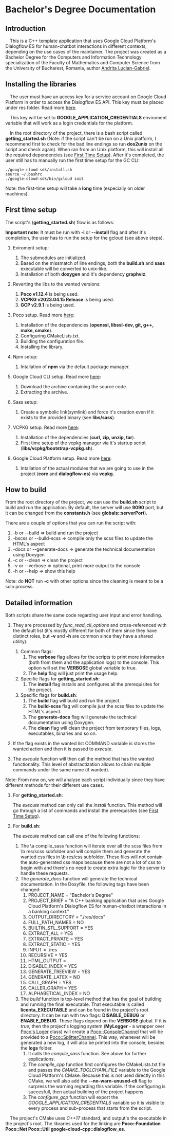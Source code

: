 # Bachelor's Degree Documentation
## Introduction
&emsp;This is a C++ template application that uses Google Cloud Platform's Dialogflow ES for human-chatbot interactions in different contexts, depending on the use cases of the maintainer. The project was created as a Bachelor Degree for the Computers and Information Technology specialization of the Faculty of Mathematics and Computer Science from the University of Bucharest, Romania, author <a href="https://github.com/AndritaLucianGabriel">Andrita Lucian-Gabriel</a>.
## Installing the libraries
&emsp;The user must have an access key for a service account on Google Cloud Platform in order to access the Dialogflow ES API. This key must be placed under res folder. Read more <a href="https://cloud.google.com/iam/docs/keys-create-delete">here</a>.

&emsp;This key will be set to **GOOGLE_APPLICATION_CREDENTIALS** enviroment variable that will work as a login credentials for the platform.

&emsp;In the root directory of the project, there is a bash script called **getting_started.sh** (Note: if the script can't be run on a Unix platform, I recommend first to check for the bad line endings so run **dos2unix** on the script and check again). When ran from an Unix platform, this will install all the required dependencies (see [First Time Setup](#first-time-setup)). After it's completed, the user still has to manually run the first time setup for the GC CLI:
```
./google-cloud-sdk/install.sh
source ~/.bashrc
./google-cloud-sdk/bin/gcloud init
```
Note: the first-time setup will take a **long** time (especially on older machines).
## First time setup 
The script's (**getting_started.sh**) flow is as follows:

**Important note**: It must be run with **-i** or **--install** flag and after it's completion, the user has to run the setup for the gcloud (see above steps).
1. Eviroment setup:

    1. The submodules are initialized.
    2. Based on the missmatch of line endings, both the **build.sh** and **sass** executable will be converted to unix-like.
    3. Installation of both **doxygen** and it's dependency **graphviz**.
2. Reverting the libs to the wanted versions:

    1. **Poco v1.12.4** is being used.
    2. **VCPKG v2023.04.15 Release** is being used.
    3. **GCP v2.9.1** is being used.
3. Poco setup. Read more <a href="https://github.com/pocoproject/poco">here</a>:

    1. Installation of the dependencies (**openssl, libssl-dev, git, g++, make, cmake**).
    2. Configuring CMakeLists.txt.
    3. Building the configuration file.
    4. Installing the library.
4. Npm setup:

    1. Intallation of **npm** via the default package manager.
5. Google Cloud CLI setup. Read more <a href="https://cloud.google.com/sdk/docs/install">here</a>:

    1. Download the archive containing the source code.
    2. Extracting the archive.
6. Sass setup:

    1. Create a symbolic link(symlink) and force it's creation even if it exists to the provided binary (see **libs/sass**).
7. VCPKG setup. Read more <a href="https://github.com/Microsoft/vcpkg">here</a>:

    1. Installation of the dependencies (**curl, zip, unzip, tar**).
    2. First time setup of the vcpkg manager via it's startup script (**libs/vcpkg/bootstrap-vcpkg.sh**).
8. Google Cloud Platform setup. Read more <a href="https://github.com/googleapis/google-cloud-cpp/tree/main/google/cloud/dialogflow_es/quickstart">here</a>:

    1. Intallation of the actual modules that we are going to use in the project (**core** and **dialogflow-es**) via **vcpkg**.
## How to build
From the root directory of the project, we can use the **build.sh** script to build and run the application. By default, the server will use **9090** port, but it can be changed from the **constants.h** (see **globals::serverPort**).

There are a couple of options that you can run the script with:
1. -b or --build => build and run the project
2. -bscss or --build-scss => compile only the scss files to update the HTML's aspect
3. -docs or --generate-docs => generate the technical documentation using Doxygen
4. -c or --clean => clean the project
5. -v or --verbose => optional, print more output to the console
6. -h or --help => show this help

Note: do **NOT** run **-c** with other options since the cleaning is meant to be a solo process.
## Detailed information
Both scripts share the same code regarding user input and error handling.
1. They are processed by *func_read_cli_options* and cross-referenced with the default list (it's mostly different for both of them since they have distinct roles, but **-v** and **-h** are common since they have a shared utility).

    1. Common flags:
        1. The **verbose** flag allows for the scripts to print more information (both from them and the application logs) to the console. This option will set the **VERBOSE** global variable to true.
        2. The **help** flag will just print the usage help.
    2. Specific flags for **getting_started.sh**:
        1. The **install** flag installs and configures all the prerequisites for the project.
    3. Specific flags for **build.sh**:
        1. The **build** flag will build and run the project.
        2. The **build-scss** flag will compile just the scss files to update the HTML's aspect.
        3. The **generate-docs** flag will generate the technical documentation using Doxygen.
        4. The **clean** flag will clean the project from temporary files, logs, executables, binaries and so on.
2. If the flag exists in the wanted list COMMAND variable is stores the wanted action and then it is passed to *execute*.
3. The *execute* function will then call the method that has the wanted functionality. This level of abstractization allows to chain multiple commands under the same name (if wanted).

Note: From now on, we will analyse each script individually since they have different methods for their different use cases. 

1. For **getting_started.sh**:

    The *execute* method can only call the *install* function. This method will go through a list of commands and install the prerequisites (see [First Time Setup](#first-time-setup)).
2. For **build.sh**:

    The *execute* method can call one of the following functions:

    1. The \a compile_sass function will iterate over all the scss files from \b res/scss subfolder and will compile them and generate the wanted css files in \b res/css subfolder. These files will not contain the auto-generated css maps because there are not a lot of css to begin with and there's no need to create extra logic for the server to handle these requests.
    2. The *generate_docs* function will generate the technical documentation. In the Doxyfile, the following tags have been changed:
        1. PROJECT_NAME = "Bachelor's Degree"
        2. PROJECT_BRIEF = "A C++ banking application that uses Google Cloud Platform's Dialogflow ES for human-chatbot interactions in a banking context."
        3. OUTPUT_DIRECTORY = "./res/docs"
        4. FULL_PATH_NAMES = NO
        5. BUILTIN_STL_SUPPORT = YES
        6. EXTRACT_ALL = YES
        7. EXTRACT_PRIVATE = YES
        8. EXTRACT_STATIC = YES
        9. INPUT = ./res
        10. RECURSIVE = YES
        11. HTML_OUTPUT = .
        12. DISABLE_INDEX = YES
        13. GENERATE_TREEVIEW = YES
        14. GENERATE_LATEX = NO
        15. CALL_GRAPH = YES
        16. CALLER_GRAPH = YES
        17. ALPHABETICAL_INDEX = NO
    3. The *build* function is top-level method that has the goal of building and running the final executable. That executable is called **licenta_EXECUTABLE** and can be found in the project's root directory. It can be run with two flags: **DISABLE_DEBUG** or **ENABLE_DEBUG**. These flags depend on the **VERBOSE** global. If it is *true*, then the project's logging system (**MyLogger** - a wrapper over [Poco's Loger](https://docs.pocoproject.org/current/Poco.Logger.html) class) will create a [Poco::ConsoleChannel](https://docs.pocoproject.org/current/Poco.ConsoleChannel.html) that will be provided to a [Poco::SplitterChannel](https://docs.pocoproject.org/current/Poco.SplitterChannel.html). This way, whenever will be generated a new log, it will also be printed into the console, besides the **logs** folder.
        1. It calls the *compile_sass* function. See above for further explications.
        1. The *compile_cpp* function first configures the CMakeLists.txt file and passes the *CMAKE_TOOLCHAIN_FILE* variable to the Google Cloud Platform's CMake. Because this is not used directly in this CMake, we will also add the **--no-warn-unused-cli** flag to surpress the warning regarding this variable. If the configuring is succesfull, then actual building of the project happens.
        2. The *configure_gcp* function will export the *GOOGLE_APPLICATION_CREDENTIALS* variable so it is visible to every process and sub-process that starts from the script.

&emsp;The project's CMake uses *C++17* standard, and output's the executable in the project's root. The libraries used for the linking are **Poco::Foundation Poco::Net Poco::Util google-cloud-cpp::dialogflow_es**.